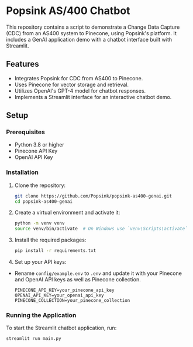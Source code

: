 # Popsink AS/400 Chatbot

This repository contains a script to demonstrate a Change Data Capture (CDC) from an AS400 system to Pinecone, using Popsink's platform. It includes a GenAI application demo with a chatbot interface built with Streamlit.

## Features

- Integrates Popsink for CDC from AS400 to Pinecone.
- Uses Pinecone for vector storage and retrieval.
- Utilizes OpenAI's GPT-4 model for chatbot responses.
- Implements a Streamlit interface for an interactive chatbot demo.

## Setup

### Prerequisites

- Python 3.8 or higher
- Pinecone API Key
- OpenAI API Key

### Installation

1. Clone the repository:

    ```bash
    git clone https://github.com/Popsink/popsink-as400-genai.git
    cd popsink-as400-genai
    ```

2. Create a virtual environment and activate it:

    ```bash
    python -m venv venv
    source venv/bin/activate  # On Windows use `venv\Scripts\activate`
    ```

3. Install the required packages:

    ```bash
    pip install -r requirements.txt
    ```

4. Set up your API keys:

- Rename `config/example.env` to `.env` and update it with your Pinecone and OpenAI API keys as well as Pinecone collection.

    ```env
    PINECONE_API_KEY=your_pinecone_api_key
    OPENAI_API_KEY=your_openai_api_key
    PINECONE_COLLECTION=your_pinecone_collection
    ```

### Running the Application

To start the Streamlit chatbot application, run:

```bash
streamlit run main.py

